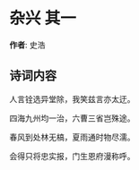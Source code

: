 # 杂兴  其一

**作者**: 史浩

## 诗词内容

人言铨选异堂除，我笑兹言亦太迂。

四海九州均一治，六曹三省岂殊途。

春风到处林无槁，夏雨通时物尽濡。

会得只将忠实报，门生恩府漫称呼。

